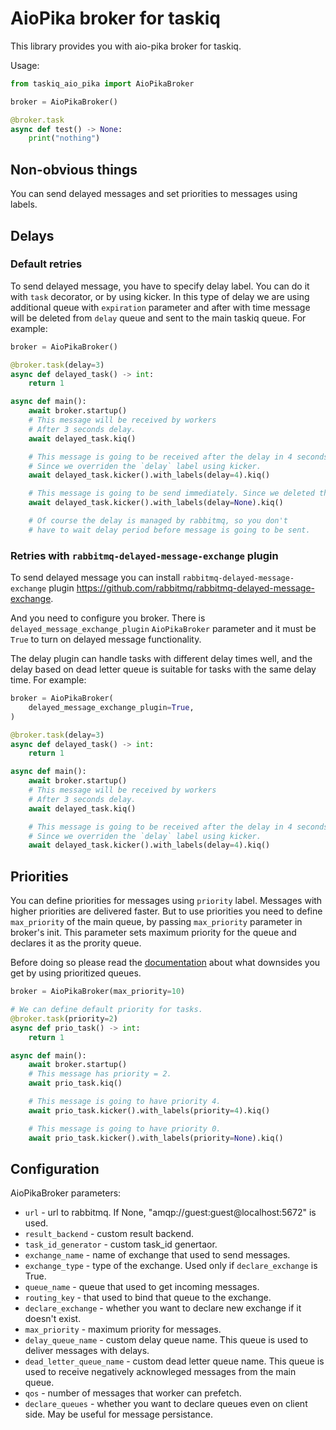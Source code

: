 # AioPika broker for taskiq

This library provides you with aio-pika broker for taskiq.

Usage:
```python
from taskiq_aio_pika import AioPikaBroker

broker = AioPikaBroker()

@broker.task
async def test() -> None:
    print("nothing")

```

## Non-obvious things

You can send delayed messages and set priorities to messages using labels.

## Delays

### **Default retries**

To send delayed message, you have to specify
delay label. You can do it with `task` decorator,
or by using kicker.
In this type of delay we are using additional queue with `expiration` parameter and after with time message will be deleted from `delay` queue and sent to the main taskiq queue.
For example:

```python
broker = AioPikaBroker()

@broker.task(delay=3)
async def delayed_task() -> int:
    return 1

async def main():
    await broker.startup()
    # This message will be received by workers
    # After 3 seconds delay.
    await delayed_task.kiq()

    # This message is going to be received after the delay in 4 seconds.
    # Since we overriden the `delay` label using kicker.
    await delayed_task.kicker().with_labels(delay=4).kiq()

    # This message is going to be send immediately. Since we deleted the label.
    await delayed_task.kicker().with_labels(delay=None).kiq()

    # Of course the delay is managed by rabbitmq, so you don't
    # have to wait delay period before message is going to be sent.
```

### **Retries with `rabbitmq-delayed-message-exchange` plugin**

To send delayed message you can install `rabbitmq-delayed-message-exchange`
plugin https://github.com/rabbitmq/rabbitmq-delayed-message-exchange.

And you need to configure you broker.
There is `delayed_message_exchange_plugin` `AioPikaBroker` parameter and it must be `True` to turn on delayed message functionality.

The delay plugin can handle tasks with different delay times well, and the delay based on dead letter queue is suitable for tasks with the same delay time.
For example:

```python
broker = AioPikaBroker(
    delayed_message_exchange_plugin=True,
)

@broker.task(delay=3)
async def delayed_task() -> int:
    return 1

async def main():
    await broker.startup()
    # This message will be received by workers
    # After 3 seconds delay.
    await delayed_task.kiq()

    # This message is going to be received after the delay in 4 seconds.
    # Since we overriden the `delay` label using kicker.
    await delayed_task.kicker().with_labels(delay=4).kiq()
```

## Priorities

You can define priorities for messages using `priority` label.
Messages with higher priorities are delivered faster.
But to use priorities you need to define `max_priority` of the main queue, by passing `max_priority` parameter in broker's init.
This parameter sets maximum priority for the queue and
declares it as the prority queue.

Before doing so please read the [documentation](https://www.rabbitmq.com/priority.html#behaviour) about what
downsides you get by using prioritized queues.


```python
broker = AioPikaBroker(max_priority=10)

# We can define default priority for tasks.
@broker.task(priority=2)
async def prio_task() -> int:
    return 1

async def main():
    await broker.startup()
    # This message has priority = 2.
    await prio_task.kiq()

    # This message is going to have priority 4.
    await prio_task.kicker().with_labels(priority=4).kiq()

    # This message is going to have priority 0.
    await prio_task.kicker().with_labels(priority=None).kiq()

```

## Configuration

AioPikaBroker parameters:
* `url` - url to rabbitmq. If None, "amqp://guest:guest@localhost:5672" is used.
* `result_backend` - custom result backend.
* `task_id_generator` - custom task_id genertaor.
* `exchange_name` - name of exchange that used to send messages.
* `exchange_type` - type of the exchange. Used only if `declare_exchange` is True.
* `queue_name` - queue that used to get incoming messages.
* `routing_key` - that used to bind that queue to the exchange.
* `declare_exchange` - whether you want to declare new exchange if it doesn't exist.
* `max_priority` - maximum priority for messages.
* `delay_queue_name` - custom delay queue name.
    This queue is used to deliver messages with delays.
* `dead_letter_queue_name` - custom dead letter queue name.
    This queue is used to receive negatively acknowleged messages from the main queue.
* `qos` - number of messages that worker can prefetch.
* `declare_queues` - whether you want to declare queues even on
    client side. May be useful for message persistance.
